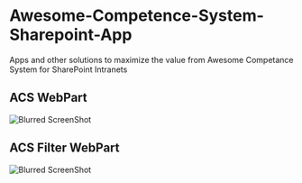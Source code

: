 Awesome-Competence-System-Sharepoint-App
========================================

Apps and other solutions to maximize the value from Awesome Competance System for SharePoint Intranets

ACS WebPart
-----------
![Blurred ScreenShot](https://raw.github.com/altran/ACS-SharepointComponents/master/ACS_in_Sharepoint_blurred.png)

ACS Filter WebPart
------------------
![Blurred ScreenShot](https://raw.github.com/altran/Awesome-Competence-System-Sharepoint-App/acs_filter_webpart_blurred.jpg)